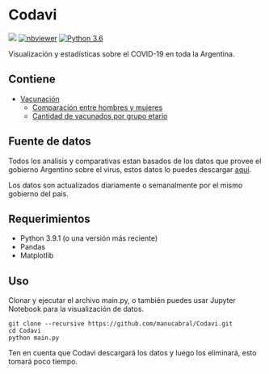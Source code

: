 # Codavi
[![](https://img.shields.io/badge/License-GPLv3-red.svg)](https://github.com/manucabral/COVID-19-Davi/blob/main/LICENSE)
[![nbviewer](https://img.shields.io/badge/jupyter_notebook-nbviewer-black.svg?style=flat-square)](https://nbviewer.jupyter.org/github/manucabral/Codavi/blob/main/Vacunación/DOSIS1-MasculineAndFeminineComparative.ipynb)
[![Python 3.6](https://img.shields.io/badge/python-3.9.1-blue.svg)](https://www.python.org/downloads/release/python-360/)

Visualización y estadísticas sobre el COVID-19 en toda la Argentina.

## Contiene
- [Vacunación](https://github.com/manucabral/Codavi/tree/main/Vacunación)
  - [Comparación entre hombres y mujeres](https://github.com/manucabral/Codavi/blob/main/Vacunación/DOSIS1-MasculineAndFeminineComparative.ipynb)
  - [Cantidad de vacunados por grupo etario](https://github.com/manucabral/Codavi/blob/main/Vacunación/DOSIS1-GrupoEtarioComparativa.ipynb)

## Fuente de datos
Todos los análisis y comparativas estan basados de los datos que provee el gobierno Argentino sobre el virus, estos datos lo puedes descargar [aquí](https://datos.gob.ar/dataset/salud-vacunas-contra-covid-19-dosis-aplicadas-republica-argentina---registro-desagregado).

Los datos son actualizados diariamente o semanalmente por el mismo gobierno del país.

## Requerimientos
- Python 3.9.1 (o una versión más reciente)
- Pandas
- Matplotlib

## Uso
Clonar y ejecutar el archivo main.py, o también puedes usar Jupyter Notebook para la visualización de datos.
```
git clone --recursive https://github.com/manucabral/Codavi.git
cd Codavi
python main.py
```
Ten en cuenta que Codavi descargará los datos y luego los eliminará, esto tomará poco tiempo.


